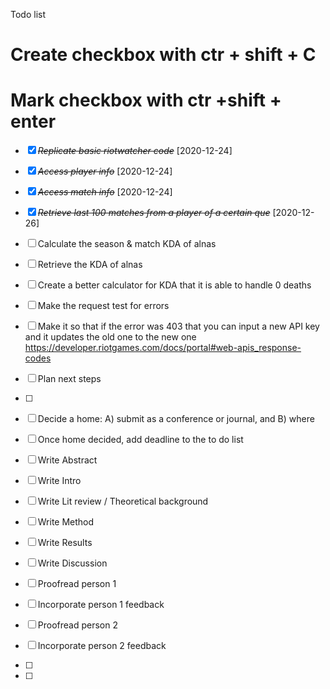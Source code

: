 Todo list
# Create checkbox with ctr + shift + C
# Mark checkbox with ctr +shift + enter

* [X] ~~*Replicate basic riotwatcher code*~~ [2020-12-24]
* [X] ~~*Access player info*~~ [2020-12-24]
* [X] ~~*Access match info*~~ [2020-12-24]
* [X] ~~*Retrieve last 100 matches from a player of a certain que*~~ [2020-12-26]
* [ ] Calculate the season & match KDA of alnas
* [ ] Retrieve the KDA of alnas
* [ ] Create a better calculator for KDA that it is able to handle 0 deaths
* [ ] Make the request test for errors
* [ ] Make it so that if the error was 403 that you can input a new API key and it updates the old one to the new one https://developer.riotgames.com/docs/portal#web-apis_response-codes
* [ ] Plan next steps
* [ ]

* [ ] Decide a home: A) submit as a conference or journal, and B) where
* [ ] Once home decided, add deadline to the to do list


* [ ] Write Abstract
* [ ] Write Intro
* [ ] Write Lit review / Theoretical background
* [ ] Write Method
* [ ] Write Results
* [ ] Write Discussion
* [ ] Proofread person 1
* [ ] Incorporate person 1 feedback 
* [ ] Proofread person 2
* [ ] Incorporate person 2 feedback 
* [ ]  
* [ ] 
 
